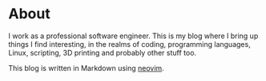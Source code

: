 # About

I work as a professional software engineer. This is my blog where I bring up things I find interesting, in the realms of coding, programming languages, Linux, scripting, 3D printing and probably other stuff too.

This blog is written in Markdown using [neovim](https://neovim.io/).

